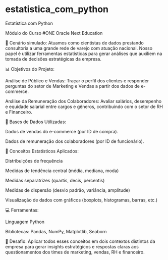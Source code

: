 # estatistica_com_python
Estatística com Python

Módulo do Curso #ONE Oracle Next Education

🎯 Cenário simulado:
Atuamos como cientistas de dados prestando consultoria a uma grande rede de varejo com atuação nacional. Nosso papel é utilizar ferramentas estatísticas para gerar análises que auxiliem na tomada de decisões estratégicas da empresa.

📊 Objetivos do Projeto:

Análise de Público e Vendas:
Traçar o perfil dos clientes e responder perguntas do setor de Marketing e Vendas a partir dos dados de e-commerce.

Análise da Remuneração dos Colaboradores:
Avaliar salários, desempenho e equidade salarial entre cargos e gêneros, contribuindo com o setor de RH e Financeiro.

📂 Bases de Dados Utilizadas:

Dados de vendas do e-commerce (por ID de compra).

Dados de remuneração dos colaboradores (por ID de funcionário).

🧠 Conceitos Estatísticos Aplicados:

Distribuições de frequência

Medidas de tendência central (média, mediana, moda)

Medidas separatrizes (quartis, decis, percentis)

Medidas de dispersão (desvio padrão, variância, amplitude)

Visualização de dados com gráficos (boxplots, histogramas, barras, etc.)

💻 Ferramentas:

Linguagem Python

Bibliotecas: Pandas, NumPy, Matplotlib, Seaborn

🚀 Desafio:
Aplicar todos esses conceitos em dois contextos distintos da empresa para gerar insights estratégicos e respostas claras aos questionamentos dos times de marketing, vendas, RH e financeiro.

